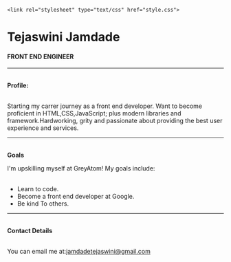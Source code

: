 <!DOCTYPE html>
<html>
<head>
	
	<link rel="stylesheet" type="text/css" href="style.css">
</head>
<body>
		<div class="ProfileBody">
			 <h1>Tejaswini Jamdade</h1>
			<h4>FRONT END ENGINEER</h4>
			<hr />
			<br><strong>Profile:</strong>
			<p><br> Starting my carrer journey as a front end developer. Want to become proficient in HTML,CSS,JavaScript; plus modern libraries and framework.Hardworking, grity and passionate about providing the best user experience and services.</p>
			<hr />
			<br><strong>Goals</strong>
			<p>I'm upskilling myself at GreyAtom! My goals include:</p>
			<ul><br> <li>Learn to code. </li>
				<li>Become a front end developer at Google.</li>
				<li>Be kind To others.</li>
			</ul>
			<hr />
			<br><strong>Contact Details</strong>
			<p><br>You can email me at:<a href="#">jamdadetejaswini@gmail.com</a></p>
		</div>
</body>
</html>

